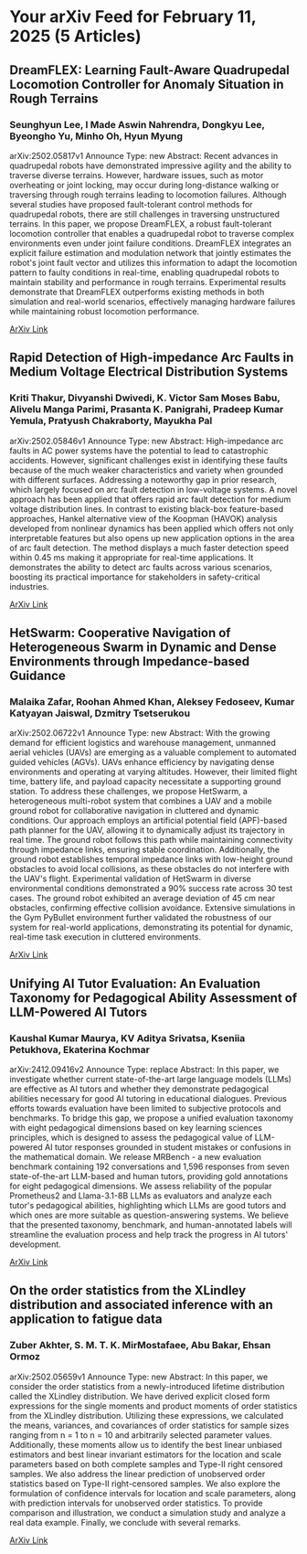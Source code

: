 <h1>Your arXiv Feed for February 11, 2025 (5 Articles)</h1>
<h2>DreamFLEX: Learning Fault-Aware Quadrupedal Locomotion Controller for Anomaly Situation in Rough Terrains</h2>
<h3>Seunghyun Lee, I Made Aswin Nahrendra, Dongkyu Lee, Byeongho Yu, Minho Oh, Hyun Myung</h3>
<p>arXiv:2502.05817v1 Announce Type: new 
Abstract: Recent advances in quadrupedal robots have demonstrated impressive agility and the ability to traverse diverse terrains. However, hardware issues, such as motor overheating or joint locking, may occur during long-distance walking or traversing through rough terrains leading to locomotion failures. Although several studies have proposed fault-tolerant control methods for quadrupedal robots, there are still challenges in traversing unstructured terrains. In this paper, we propose DreamFLEX, a robust fault-tolerant locomotion controller that enables a quadrupedal robot to traverse complex environments even under joint failure conditions. DreamFLEX integrates an explicit failure estimation and modulation network that jointly estimates the robot's joint fault vector and utilizes this information to adapt the locomotion pattern to faulty conditions in real-time, enabling quadrupedal robots to maintain stability and performance in rough terrains. Experimental results demonstrate that DreamFLEX outperforms existing methods in both simulation and real-world scenarios, effectively managing hardware failures while maintaining robust locomotion performance.</p>
<a href='https://arxiv.org/abs/2502.05817'>ArXiv Link</a>

<h2>Rapid Detection of High-impedance Arc Faults in Medium Voltage Electrical Distribution Systems</h2>
<h3>Kriti Thakur, Divyanshi Dwivedi, K. Victor Sam Moses Babu, Alivelu Manga Parimi, Prasanta K. Panigrahi, Pradeep Kumar Yemula, Pratyush Chakraborty, Mayukha Pal</h3>
<p>arXiv:2502.05846v1 Announce Type: new 
Abstract: High-impedance arc faults in AC power systems have the potential to lead to catastrophic accidents. However, significant challenges exist in identifying these faults because of the much weaker characteristics and variety when grounded with different surfaces. Addressing a noteworthy gap in prior research, which largely focused on arc fault detection in low-voltage systems.
  A novel approach has been applied that offers rapid arc fault detection for medium voltage distribution lines. In contrast to existing black-box feature-based approaches, Hankel alternative view of the Koopman (HAVOK) analysis developed from nonlinear dynamics has been applied which offers not only interpretable features but also opens up new application options in the area of arc fault detection. The method displays a much faster detection speed within 0.45 ms making it appropriate for real-time applications. It demonstrates the ability to detect arc faults across various scenarios, boosting its practical importance for stakeholders in safety-critical industries.</p>
<a href='https://arxiv.org/abs/2502.05846'>ArXiv Link</a>

<h2>HetSwarm: Cooperative Navigation of Heterogeneous Swarm in Dynamic and Dense Environments through Impedance-based Guidance</h2>
<h3>Malaika Zafar, Roohan Ahmed Khan, Aleksey Fedoseev, Kumar Katyayan Jaiswal, Dzmitry Tsetserukou</h3>
<p>arXiv:2502.06722v1 Announce Type: new 
Abstract: With the growing demand for efficient logistics and warehouse management, unmanned aerial vehicles (UAVs) are emerging as a valuable complement to automated guided vehicles (AGVs). UAVs enhance efficiency by navigating dense environments and operating at varying altitudes. However, their limited flight time, battery life, and payload capacity necessitate a supporting ground station. To address these challenges, we propose HetSwarm, a heterogeneous multi-robot system that combines a UAV and a mobile ground robot for collaborative navigation in cluttered and dynamic conditions. Our approach employs an artificial potential field (APF)-based path planner for the UAV, allowing it to dynamically adjust its trajectory in real time. The ground robot follows this path while maintaining connectivity through impedance links, ensuring stable coordination. Additionally, the ground robot establishes temporal impedance links with low-height ground obstacles to avoid local collisions, as these obstacles do not interfere with the UAV's flight. Experimental validation of HetSwarm in diverse environmental conditions demonstrated a 90% success rate across 30 test cases. The ground robot exhibited an average deviation of 45 cm near obstacles, confirming effective collision avoidance. Extensive simulations in the Gym PyBullet environment further validated the robustness of our system for real-world applications, demonstrating its potential for dynamic, real-time task execution in cluttered environments.</p>
<a href='https://arxiv.org/abs/2502.06722'>ArXiv Link</a>

<h2>Unifying AI Tutor Evaluation: An Evaluation Taxonomy for Pedagogical Ability Assessment of LLM-Powered AI Tutors</h2>
<h3>Kaushal Kumar Maurya, KV Aditya Srivatsa, Kseniia Petukhova, Ekaterina Kochmar</h3>
<p>arXiv:2412.09416v2 Announce Type: replace 
Abstract: In this paper, we investigate whether current state-of-the-art large language models (LLMs) are effective as AI tutors and whether they demonstrate pedagogical abilities necessary for good AI tutoring in educational dialogues. Previous efforts towards evaluation have been limited to subjective protocols and benchmarks. To bridge this gap, we propose a unified evaluation taxonomy with eight pedagogical dimensions based on key learning sciences principles, which is designed to assess the pedagogical value of LLM-powered AI tutor responses grounded in student mistakes or confusions in the mathematical domain. We release MRBench - a new evaluation benchmark containing 192 conversations and 1,596 responses from seven state-of-the-art LLM-based and human tutors, providing gold annotations for eight pedagogical dimensions. We assess reliability of the popular Prometheus2 and Llama-3.1-8B LLMs as evaluators and analyze each tutor's pedagogical abilities, highlighting which LLMs are good tutors and which ones are more suitable as question-answering systems. We believe that the presented taxonomy, benchmark, and human-annotated labels will streamline the evaluation process and help track the progress in AI tutors' development.</p>
<a href='https://arxiv.org/abs/2412.09416'>ArXiv Link</a>

<h2>On the order statistics from the XLindley distribution and associated inference with an application to fatigue data</h2>
<h3>Zuber Akhter, S. M. T. K. MirMostafaee, Abu Bakar, Ehsan Ormoz</h3>
<p>arXiv:2502.05659v1 Announce Type: new 
Abstract: In this paper, we consider the order statistics from a newly-introduced lifetime distribution called the XLindley distribution. We have derived explicit closed form expressions for the single moments and product moments of order statistics from the XLindley distribution. Utilizing these expressions, we calculated the means, variances, and covariances of order statistics for sample sizes ranging from n = 1 to n = 10 and arbitrarily selected parameter values. Additionally, these moments allow us to identify the best linear unbiased estimators and best linear invariant estimators for the location and scale parameters based on both complete samples and Type-II right censored samples. We also address the linear prediction of unobserved order statistics based on Type-II right-censored samples. We also explore the formulation of confidence intervals for location and scale parameters, along with prediction intervals for unobserved order statistics. To provide comparison and illustration, we conduct a simulation study and analyze a real data example. Finally, we conclude with several remarks.</p>
<a href='https://arxiv.org/abs/2502.05659'>ArXiv Link</a>

